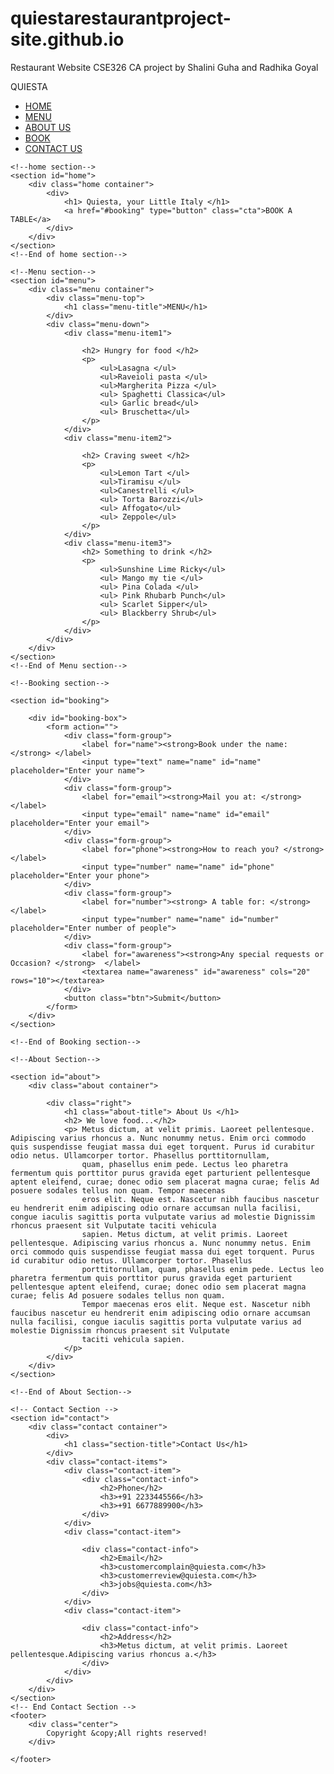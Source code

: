 # quiestarestaurantproject-site.github.io
Restaurant Website CSE326 CA project by Shalini Guha and Radhika Goyal 
<!DOCTYPE html>
<html lang="en">

<head>
    <meta charset="UTF-8">
    <meta name="viewport" content="width=device-width, initial-scale=1.0">
    <meta http-equiv="X-UA-Compatible" content="ie=edge">
    <title>Quiesta Italian Restaurant</title>
    <link rel="stylesheet" href="style.css">
</head>

<body>
    <!--head section-->
    <nav id="header">
        <div id="logo">
            <p>QUIESTA</p>
        </div>
        <ul>
            <li><a href="#home" data-after="Home">HOME</a></li>
            <li><a href="#menu" data-after="Menu">MENU</a></li>
            <li><a href="#about" data-after="About">ABOUT US</a></li>
            <li><a href="#booking" data-after="Booking">BOOK</a></li>
            <li><a href="#contact" data-after="Contact">CONTACT US</a></li>
        </ul>
    </nav>
    </section>
    <!--End of head section-->

    <!--home section-->
    <section id="home">
        <div class="home container">
            <div>
                <h1> Quiesta, your Little Italy </h1>
                <a href="#booking" type="button" class="cta">BOOK A TABLE</a>
            </div>
        </div>
    </section>
    <!--End of home section-->

    <!--Menu section-->
    <section id="menu">
        <div class="menu container">
            <div class="menu-top">
                <h1 class="menu-title">MENU</h1>
            </div>
            <div class="menu-down">
                <div class="menu-item1">

                    <h2> Hungry for food </h2>
                    <p>
                        <ul>Lasagna </ul>
                        <ul>Raveioli pasta </ul>
                        <ul>Margherita Pizza </ul>
                        <ul> Spaghetti Classica</ul>
                        <ul> Garlic bread</ul>
                        <ul> Bruschetta</ul>
                    </p>
                </div>
                <div class="menu-item2">

                    <h2> Craving sweet </h2>
                    <p>
                        <ul>Lemon Tart </ul>
                        <ul>Tiramisu </ul>
                        <ul>Canestrelli </ul>
                        <ul> Torta Barozzi</ul>
                        <ul> Affogato</ul>
                        <ul> Zeppole</ul>
                    </p>
                </div>
                <div class="menu-item3">
                    <h2> Something to drink </h2>
                    <p>
                        <ul>Sunshine Lime Ricky</ul>
                        <ul> Mango my tie </ul>
                        <ul> Pina Colada </ul>
                        <ul> Pink Rhubarb Punch</ul>
                        <ul> Scarlet Sipper</ul>
                        <ul> Blackberry Shrub</ul>
                    </p>
                </div>
            </div>
        </div>
    </section>
    <!--End of Menu section-->

    <!--Booking section-->

    <section id="booking">

        <div id="booking-box">
            <form action="">
                <div class="form-group">
                    <label for="name"><strong>Book under the name: </strong> </label>
                    <input type="text" name="name" id="name" placeholder="Enter your name">
                </div>
                <div class="form-group">
                    <label for="email"><strong>Mail you at: </strong> </label>
                    <input type="email" name="name" id="email" placeholder="Enter your email">
                </div>
                <div class="form-group">
                    <label for="phone"><strong>How to reach you? </strong> </label>
                    <input type="number" name="name" id="phone" placeholder="Enter your phone">
                </div>
                <div class="form-group">
                    <label for="number"><strong> A table for: </strong> </label>
                    <input type="number" name="name" id="number" placeholder="Enter number of people">
                </div>
                <div class="form-group">
                    <label for="awareness"><strong>Any special requests or Occasion? </strong>  </label>
                    <textarea name="awareness" id="awareness" cols="20" rows="10"></textarea>
                </div>
                <button class="btn">Submit</button>
            </form>
        </div>
    </section>

    <!--End of Booking section-->

    <!--About Section-->

    <section id="about">
        <div class="about container">

            <div class="right">
                <h1 class="about-title"> About Us </h1>
                <h2> We love food...</h2>
                <p> Metus dictum, at velit primis. Laoreet pellentesque. Adipiscing varius rhoncus a. Nunc nonummy netus. Enim orci commodo quis suspendisse feugiat massa dui eget torquent. Purus id curabitur odio netus. Ullamcorper tortor. Phasellus porttitornullam,
                    quam, phasellus enim pede. Lectus leo pharetra fermentum quis porttitor purus gravida eget parturient pellentesque aptent eleifend, curae; donec odio sem placerat magna curae; felis Ad posuere sodales tellus non quam. Tempor maecenas
                    eros elit. Neque est. Nascetur nibh faucibus nascetur eu hendrerit enim adipiscing odio ornare accumsan nulla facilisi, congue iaculis sagittis porta vulputate varius ad molestie Dignissim rhoncus praesent sit Vulputate taciti vehicula
                    sapien. Metus dictum, at velit primis. Laoreet pellentesque. Adipiscing varius rhoncus a. Nunc nonummy netus. Enim orci commodo quis suspendisse feugiat massa dui eget torquent. Purus id curabitur odio netus. Ullamcorper tortor. Phasellus
                    porttitornullam, quam, phasellus enim pede. Lectus leo pharetra fermentum quis porttitor purus gravida eget parturient pellentesque aptent eleifend, curae; donec odio sem placerat magna curae; felis Ad posuere sodales tellus non quam.
                    Tempor maecenas eros elit. Neque est. Nascetur nibh faucibus nascetur eu hendrerit enim adipiscing odio ornare accumsan nulla facilisi, congue iaculis sagittis porta vulputate varius ad molestie Dignissim rhoncus praesent sit Vulputate
                    taciti vehicula sapien.
                </p>
            </div>
        </div>
    </section>

    <!--End of About Section-->

    <!-- Contact Section -->
    <section id="contact">
        <div class="contact container">
            <div>
                <h1 class="section-title">Contact Us</h1>
            </div>
            <div class="contact-items">
                <div class="contact-item">
                    <div class="contact-info">
                        <h2>Phone</h2>
                        <h3>+91 2233445566</h3>
                        <h3>+91 6677889900</h3>
                    </div>
                </div>
                <div class="contact-item">

                    <div class="contact-info">
                        <h2>Email</h2>
                        <h3>customercomplain@quiesta.com</h3>
                        <h3>customerreview@quiesta.com</h3>
                        <h3>jobs@quiesta.com</h3>
                    </div>
                </div>
                <div class="contact-item">

                    <div class="contact-info">
                        <h2>Address</h2>
                        <h3>Metus dictum, at velit primis. Laoreet pellentesque.Adipiscing varius rhoncus a.</h3>
                    </div>
                </div>
            </div>
        </div>
    </section>
    <!-- End Contact Section -->
    <footer>
        <div class="center">
            Copyright &copy;All rights reserved!
        </div>

    </footer>

</body>

</html>
